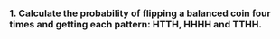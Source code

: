 ### 1. Calculate the probability of flipping a balanced coin four times and getting each pattern: HTTH, HHHH and TTHH.

